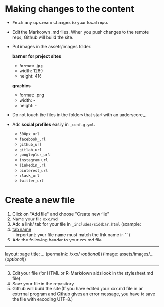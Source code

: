 # Making changes to the content

* Fetch any upstream changes to your local repo. 

* Edit the Markdown .md files. When you push changes to the remote repo, Github will build the site.

* Put images in the assets/images folder.

  **banner for project sites**
  - format: .jpg
  - width: 1280
  - height: 416
   
  **graphics**
  - format: .png
  - width: -
  - height: - 
    
* Do not touch the files in the folders that start with an underscore _. 

* Add **social profiles** easily in `_config.yml`.

  - `500px_url`
  - `facebook_url`
  - `github_url`
  - `gitlab_url`
  - `googleplus_url`
  - `instagram_url`
  - `linkedin_url`
  - `pinterest_url`
  - `slack_url`
  - `twitter_url`

# Create a new file 
 
1.	Click on "Add file" and choose "Create new file"
2. Name your file xxx.md 
3. Add a link/ tab for your file in `_includes/sidebar.html` 
   (example: <li><a href="{{ 'xxx' | absolute_url }}">tab name</a></li> - important: your file name must match the link name in '  ') 
2.	Add the following header to your xxx.md file:
- - - 
layout: page
title: ...
(permalink: /xxx/ (*optional*))
(image: assets/images/... (*optional*))
- - -
3.	Edit your file 
   (for HTML or R-Markdown aids look in the stylesheet.md file) 
4.	Save your file in the repository 
5. Github will build the site 
   (If you have edited your xxx.md file in an external program and Github gives an error message, you have to save the file with encoding UTF-8.)

 

